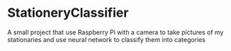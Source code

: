 # StationeryClassifier
A small project that use Raspberry Pi with a camera to take pictures of my stationaries and use neural network to classify them into categories 
